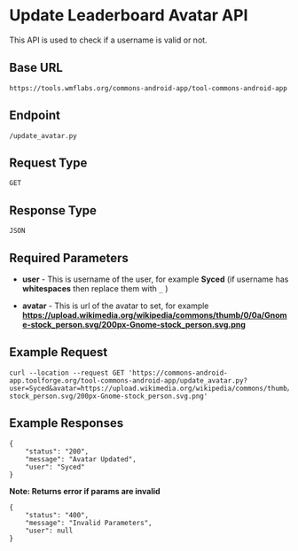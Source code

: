 # Update Leaderboard Avatar API

This API is used to check if a username is valid or not.

## Base URL
`https://tools.wmflabs.org/commons-android-app/tool-commons-android-app`

## Endpoint
`/update_avatar.py`

## Request Type
`GET`

## Response Type
`JSON`

## Required Parameters

- **user** - This is username of the user, for example **Syced** (if username has **whitespaces** then replace them with `_` )

- **avatar** - This is url of the avatar to set, for example **https://upload.wikimedia.org/wikipedia/commons/thumb/0/0a/Gnome-stock_person.svg/200px-Gnome-stock_person.svg.png**


## Example Request

```
curl --location --request GET 'https://commons-android-app.toolforge.org/tool-commons-android-app/update_avatar.py?user=Syced&avatar=https://upload.wikimedia.org/wikipedia/commons/thumb/0/0a/Gnome-stock_person.svg/200px-Gnome-stock_person.svg.png'
```

## Example Responses

```
{
    "status": "200",
    "message": "Avatar Updated",
    "user": "Syced"
}
```

**Note: Returns error if params are invalid**
```
{
    "status": "400",
    "message": "Invalid Parameters",
    "user": null
}
```